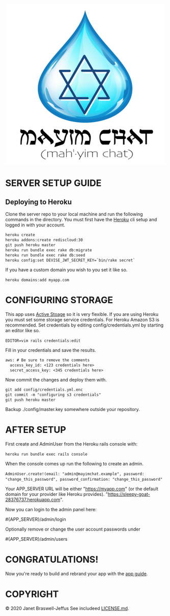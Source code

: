 ![Mayim Chat](/graphics/mayim_logo.png?raw=true "Mayim Chat")

# SERVER SETUP GUIDE

## Deploying to Heroku

Clone the server repo to your local machine and run the following
commands in the directory. You must first have the
[Heroku](https://devcenter.heroku.com/articles/heroku-cli) cli setup and
logged in with your account.

    heroku create
    heroku addons:create rediscloud:30
    git push heroku master
    heroku run bundle exec rake db:migrate
    heroku run bundle exec rake db:seed
    heroku config:set DEVISE_JWT_SECRET_KEY=`bin/rake secret`

If you have a custom domain you wish to you set it like so.

`heroku domains:add myapp.com`

# CONFIGURING STORAGE

This app uses [Active
Stoage](https://edgeguides.rubyonrails.org/active_storage_overview.html) so it is very flexible.
If you are using Heroku you must set some storage service credentials.
For Heroku Amazon S3 is recommended. Set credentials by editing
config/credentials.yml by starting an editor like so.

`EDITOR=vim rails credentials:edit`

Fill in your credentials and save the results.

    aws: # Be sure to remove the comments
      access_key_id: <123 credentials here>
      secret_access_key: <345 credentials here>

Now commit the changes and deploy them with.

    git add config/credentials.yml.enc
    git commit -m "configuring s3 credentials"
    git push heroku master

Backup ./config/master.key somewhere outside your repository.

# AFTER SETUP

First create and AdminUser from the Heroku rails console with:

`heroku run bundle exec rails console`

When the console comes up run the following to create an admin.

`AdminUser.create!(email: "admin@mayimchat.example", password:
"change_this_password", password_confirmation: "change_this_password"`

Your APP_SERVER URL will be either "https://myapp.com" (or the default
domain for your provider like Heroku provides).
"https://sleepy-goat-28376737.herokuapp.com".

Now you can login to the admin panel here:

#{APP_SERVER}/admin/login

Optionally remove or change the user account passwords under

#{APP_SERVER}/admin/users

# CONGRATULATIONS!

Now you're ready to build and rebrand your app with the [app
guide](https://github.com/jjeffus/mayim-app/blob/master/GUIDE.md).

# COPYRIGHT

&copy; 2020 Janet Braswell-Jeffus
See includeed
[LICENSE.md](https://github.com/jjeffus/mayim-app/blob/master/LICENSE.md).

